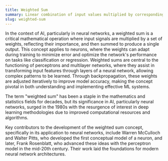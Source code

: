 ```yaml
---
title: Weighted Sum
summary: Linear combination of input values multiplied by corresponding weights, often used in neural networks to determine activation levels or outputs.
slug: weighted-sum
---
```


In the context of AI, particularly in neural networks, a weighted sum is a critical mathematical operation where input signals are multiplied by a set of weights, reflecting their importance, and then summed to produce a single output. This concept applies to neurons, where the weights can adapt during training to minimize error and optimize the network's performance on tasks like classification or regression. Weighted sums are central to the functioning of perceptrons and multilayer networks, where they assist in transforming input features through layers of a neural network, allowing complex patterns to be learned. Through backpropagation, these weights are adjusted iteratively to improve model accuracy, making the concept pivotal in both understanding and implementing effective ML systems.

The term "weighted sum" has been a staple in the mathematics and statistics fields for decades, but its significance in AI, particularly neural networks, surged in the 1980s with the resurgence of interest in deep learning methodologies due to improved computational resources and algorithms.

Key contributors to the development of the weighted sum concept, specifically in its application to neural networks, include Warren McCulloch and Walter Pitts, who developed the first conceptual model of a neuron, and later, Frank Rosenblatt, who advanced these ideas with the perceptron model in the mid-20th century. Their work laid the foundations for modern neural network architectures.